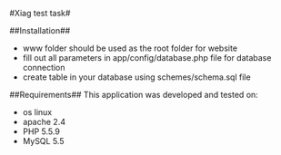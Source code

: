 #Xiag test task#

##Installation##
* www folder should be used as the root folder for website
* fill out all parameters in app/config/database.php file for database connection
* create table in your database using schemes/schema.sql file

##Requirements##
This application was developed and tested on:

* os linux
* apache 2.4
* PHP 5.5.9
* MySQL 5.5